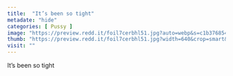 ```yaml
---
title:  "It’s been so tight"
metadate: "hide"
categories: [ Pussy ]
image: "https://preview.redd.it/foil7cerbhl51.jpg?auto=webp&s=c1b3768544426365bb55c36b8fd19203fba4d470"
thumb: "https://preview.redd.it/foil7cerbhl51.jpg?width=640&crop=smart&auto=webp&s=3980275e8d78ed90991918e436561d507c463a36"
visit: ""
---
```

It’s been so tight

